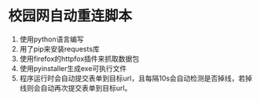 # 校园网自动重连脚本
1. 使用python语言编写
2. 用了pip来安装requests库
3. 使用firefox的httpfox插件来抓取数据包
4. 使用pyinstaller生成exe可执行文件
5. 程序运行时会自动提交表单到目标url，且每隔10s会自动检测是否掉线，若掉线则会自动再次提交表单到目标url。
